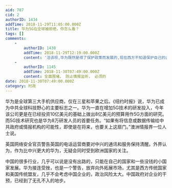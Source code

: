 ```yaml
---
aid: 787
cid: 2
authorID: 1434
addTime: 2018-11-29T11:05:00.000Z
title: 华为5G在全球被拒绝，你怎么看？
tags: []
comments:
    -
        authorID: 1438
        addTime: 2018-11-29T12:19:00.000Z
        content: '活该呗,华为既然是得了保护政策而发展的,现在西方不知道保护自己的企业?难道西方人就是一群坐以待毙的智障?'
    -
        authorID: 1145
        addTime: 2018-11-30T07:49:00.000Z
        content: 全面围堵， 防止情报监听， 必须的
date: 2018-11-30T07:49:00.000Z
category: 时政
---
```


华为是全球第三大手机供应商，仅在三星和苹果之后。《纽约时报》说，华为已成为中共全球科技野心的主要标志之一。华为一直在增加5G技术的研发投入，今年该公司更是在已经投资10亿美元的基础上拨出8亿美元的预算用作5G方面的研究。而5G技术研究也是华为8万研发人员的首要任务。“如果有将信息或数据传输给中共政府或情报机构的可能性，即使是在将来，也要关上这扇门。”澳洲情报界一位人士说。

英国网络安全官员警告英国的电话运营商要对中兴的通讯和服务保持清醒。外界认为，作为比中兴更大的华为，无疑会同时受到欧洲国家的关注。

中国的很多行业，几乎可以说是没有出路的，只能在自己的国家和一些没钱的小国家发展。华为接连受挫，也是一个警告，放弃向外拓展市场，尤其是西方传统国家和美国传统盟友，几乎不会考虑中国企业的，政治风险太大。中国政府对企业的干预，已经到了无孔不入的地步。
